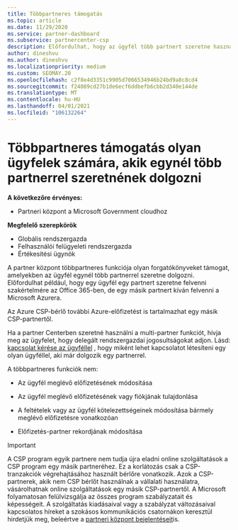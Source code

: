 ```yaml
---
title: Többpartneres támogatás
ms.topic: article
ms.date: 11/29/2020
ms.service: partner-dashboard
ms.subservice: partnercenter-csp
description: Előfordulhat, hogy az ügyfél több partnert szeretne használni a felhőalapú megoldás-szolgáltatói programban, akik különböző szolgáltatásokra szakosodtak.
author: dineshvu
ms.author: dineshvu
ms.localizationpriority: medium
ms.custom: SEOMAY.20
ms.openlocfilehash: c2f8e4d3351c9905d7066534946b24bd9a8c8cd4
ms.sourcegitcommit: f24089cd27b1de6ecf6ddbefb6cbb2d340e144de
ms.translationtype: MT
ms.contentlocale: hu-HU
ms.lasthandoff: 04/01/2021
ms.locfileid: "106132264"
---
```

# <a name="multi-partner-support-for-customers-who-want-to-work-with-more-than-one-partner"></a>Többpartneres támogatás olyan ügyfelek számára, akik egynél több partnerrel szeretnének dolgozni

**A következőre érvényes:**

- Partneri központ a Microsoft Government cloudhoz

**Megfelelő szerepkörök**

- Globális rendszergazda
- Felhasználói felügyeleti rendszergazda
- Értékesítési ügynök

A partner központ többpartneres funkciója olyan forgatókönyveket támogat, amelyekben az ügyfél egynél több partnerrel szeretne dolgozni. Előfordulhat például, hogy egy ügyfél egy partnert szeretne felvenni szakértelmére az Office 365-ben, de egy másik partnert kíván felvenni a Microsoft Azurera.

Az Azure CSP-bérlő további Azure-előfizetést is tartalmazhat egy másik CSP-partnertől.

Ha a partner Centerben szeretné használni a multi-partner funkciót, hívja meg az ügyfelet, hogy delegált rendszergazdai jogosultságokat adjon. Lásd: [kapcsolat kérése az ügyféllel](request-a-relationship-with-a-customer.md) , hogy miként lehet kapcsolatot létesíteni egy olyan ügyféllel, aki már dolgozik egy partnerrel.

A többpartneres funkciók nem:

- Az ügyfél meglévő előfizetésének módosítása

- Az ügyfél meglévő előfizetésének vagy fiókjának tulajdonlása

- A feltételek vagy az ügyfél kötelezettségeinek módosítása bármely meglévő előfizetésre vonatkozóan

- Előfizetés-partner rekordjának módosítása

> [!IMPORTANT]  
> A CSP program egyik partnere nem tudja újra eladni online szolgáltatások a CSP program egy másik partneréhez. Ez a korlátozás csak a CSP-tranzakciók végrehajtásához használt bérlőre vonatkozik. Azok a CSP-partnerek, akik nem CSP bérlőt használnak a vállalati használatra, vásárolhatnak online szolgáltatások egy másik CSP-partnertől. A Microsoft folyamatosan felülvizsgálja az összes program szabályzatait és képességeit. A szolgáltatás kiadásaival vagy a szabályzat változásaival kapcsolatos híreket a szokásos kommunikációs csatornákon keresztül hirdetjük meg, beleértve a [partneri központ bejelentéseit](announcements/index.md)is.

